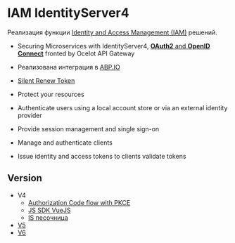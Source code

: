 # IAM IdentityServer4

Реализация функции [Identity and Access Management (IAM)](../../arch/iam.md) решений.

- Securing Microservices with IdentityServer4, [**OAuth2** and **OpenID Connect**](https://medium.com/aspnetrun/securing-microservices-with-identityserver4-with-oauth2-and-openid-connect-fronted-by-ocelot-api-49ea44a0cf9e) fronted by Ocelot API Gateway
- Реализована интеграция в [ABP.IO](../framework/abp.md)

- [Silent Renew Token](https://www.youtube.com/watch?v=AqMtjAeVQHc&ab_channel=RawCoding)
- Protect your resources
- Authenticate users using a local account store or via an external identity provider
- Provide session management and single sign-on
- Manage and authenticate clients
- Issue identity and access tokens to clients validate tokens

## Version

- V4
	- [Authorization Code flow with PKCE](https://referbruv.com/blog/implementing-authorization-code-grant-using-identityserver4-with-pkce/)
	- [JS SDK VueJS](https://github.com/joaojosefilho/vuejsOidcClient)
	- [IS песочница](https://github.com/joaojosefilho/IdentityServer4AndApi)
- [V5](https://docs.duendesoftware.com/identityserver/v5)
- [V6](https://docs.duendesoftware.com/identityserver/v6)